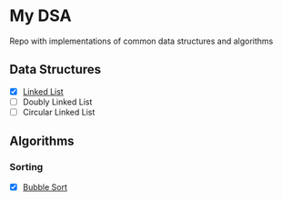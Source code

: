 # My DSA

Repo with implementations of common data structures and algorithms

## Data Structures

- [x] [Linked List](/data-structures/linked-list)
- [ ] Doubly Linked List 
- [ ] Circular Linked List 

## Algorithms

### Sorting

- [x] [Bubble Sort](/algorithms/sorting/bubble-sort)
